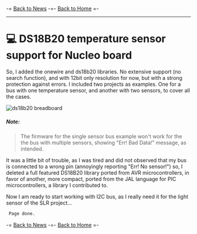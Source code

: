-= [Back to News](https://funlw65.github.io/news.html) -=- [Back to Home](https://funlw65.github.io/) =-
<hr />

# :computer: DS18B20 temperature sensor support for Nucleo board

So, I added the onewire and ds18b20 libraries. No extensive support (no search function), and with 12bit only resolution for now, but with a strong protection against errors. I included two projects as examples. One for a bus with one temperature sensor, and another with two sensors, to cover all the cases.

![ds18b20 breadboard](https://github.com/funlw65/my_nucleo_l152re/blob/master/OW03_DS18B20_temp/img/ds18b20_lcd.png)

##### Note:
>The firmware for the single sensor bus example won't work for the the bus with multiple sensors, showing "Err! Bad Data!" message, as intended.

It was a little bit of trouble, as I was tired and did not observed that my bus is connected to a wrong pin (annoyingly reporting "Err! No sensor!") so, I deleted a full featured DS18B20 library ported from AVR microcontrollers, in favor of another, more compact, ported from the JAL language for PIC microcontrollers, a library I contributed to.

Now I am ready to start working with I2C bus, as I really need it for the light sensor of the SLR project...  

```markdown
 Page done.
```
-= [Back to News](https://funlw65.github.io/news.html) -=- [Back to Home](https://funlw65.github.io/) =-

